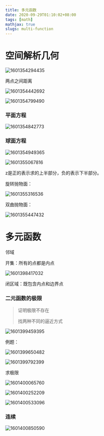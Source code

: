 ```yaml
---
title: 多元函数
date: 2020-09-29T01:10:02+08:00
tags: [math]
mathjax: true
slugs: multi-function
---
```


# 空间解析几何

![1601354294435](D:\Blog\source\_posts\多元函数\1601354294435.png)

两点之间距离

![1601354442692](D:\Blog\source\_posts\多元函数\1601354442692.png)

![1601354799490](D:\Blog\source\_posts\多元函数\1601354799490.png)

### **平面方程**

![1601354842773](D:\Blog\source\_posts\多元函数\1601354842773.png)

### 球面方程

![1601354949365](D:\Blog\source\_posts\多元函数\1601354949365.png)

![1601355067816](D:\Blog\source\_posts\多元函数\1601355067816.png)

z是正的表示求的上半部分，负的表示下半部分。

旋转抛物面：

![1601355316536](D:\Blog\source\_posts\多元函数\1601355316536.png)

双曲抛物面：

![1601355447432](D:\Blog\source\_posts\多元函数\1601355447432.png)

# 多元函数

邻域

开集：所有的点都是内点

![1601398417032](D:\Blog\source\_posts\多元函数\1601398417032.png)

闭区域：既包含内点和边界点

### 二元函数的极限

> 证明极限不存在
>
> 找两种不同的逼近方式

![1601399459395](D:\Blog\source\_posts\多元函数\1601399459395.png)

例题：

![1601399650482](D:\Blog\source\_posts\多元函数\1601399650482.png)

![1601399792399](D:\Blog\source\_posts\多元函数\1601399792399.png)

求极限

![1601400065760](D:\Blog\source\_posts\多元函数\1601400065760.png)

![1601400252209](D:\Blog\source\_posts\多元函数\1601400252209.png)

![1601400533096](D:\Blog\source\_posts\多元函数\1601400533096.png)

### 连续

![1601400850590](D:\Blog\source\_posts\多元函数\1601400850590.png)

